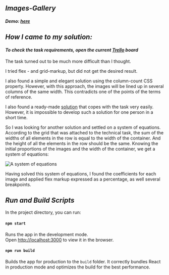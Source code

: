 ## _Images-Gallery_

#### _Demo: [here](https://images-gallery-4f5b2.web.app/)_

## _How I came to my solution:_

#### _To check the task requirements, open the current [Trello](https://trello.com/b/7Irt4fJv) board_

The task turned out to be much more difficult than I thought.

I tried flex - and grid-markup, but did not get the desired result.

I also found a simple and elegant solution using the column-count CSS property. However, with this approach, the images will be lined up in several columns of the same width. This contradicts one of the points of the terms of reference.

I also found a ready-made [solution](https://codesandbox.io/s/9yx911wl9y?file=/index.js) that copes with the task very easily. However, it is impossible to develop such a solution for one person in a short time.

So I was looking for another solution and settled on a system of equations. According to the grid that was attached to the technical task, the sum of the widths of all elements in the row is equal to the width of the container. And the height of all the elements in the row should be the same. Knowing the initial proportions of the images and the width of the container, we get a system of equations:

![A system of equations](https://firebasestorage.googleapis.com/v0/b/upload-files-9d7e9.appspot.com/o/hidden%2Fcoeff.jpg?alt=media&token=7044dc31-5e21-4c7d-84f9-fd42a0e6e16b)

Having solved this system of equations, I found the coefficients 
for each image and applied flex markup expressed as a percentage, 
as well several breakpoints.

## _Run and Build Scripts_

In the project directory, you can run:

#### `npm start`

Runs the app in the development mode.\
Open [http://localhost:3000](http://localhost:3000) to view it in the browser.

#### `npm run build`

Builds the app for production to the `build` folder.
It correctly bundles React in production mode and optimizes the build for the best performance.
